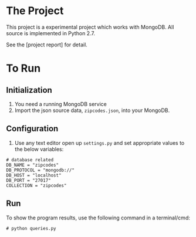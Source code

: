 # The Project
This project is a experimental project which works with MongoDB.
All source is implemented in Python 2.7.

See the [project report] for detail.

# To Run

## Initialization
1. You need a running MongoDB service
2. Import the json source data, ```zipcodes.json```, into your MongoDB.

## Configuration
1. Use any text editor open up ```settings.py``` and set appropriate values to the below variables:

```
# database related
DB_NAME = "zipcodes"
DB_PROTOCOL = "mongodb://"
DB_HOST = "localhost"
DB_PORT = "27017"
COLLECTION = "zipcodes"
```

## Run
To show the program results, use the following command in a terminal/cmd:

```# python queries.py```
